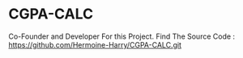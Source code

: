 # CGPA-CALC
Co-Founder and Developer For this Project.
Find The Source Code : https://github.com/Hermoine-Harry/CGPA-CALC.git
